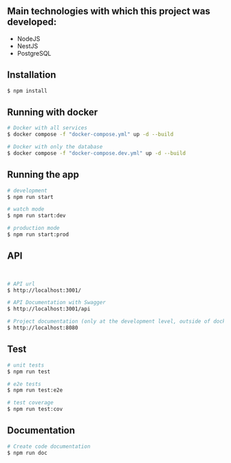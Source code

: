 ## Main technologies with which this project was developed:

- NodeJS
- NestJS
- PostgreSQL

## Installation

```bash
$ npm install
```

## Running with docker

```bash
# Docker with all services
$ docker compose -f "docker-compose.yml" up -d --build

# Docker with only the database
$ docker compose -f "docker-compose.dev.yml" up -d --build


```

## Running the app

```bash
# development
$ npm run start

# watch mode
$ npm run start:dev

# production mode
$ npm run start:prod
```

## API

```bash


# API url
$ http://localhost:3001/

# API Documentation with Swagger
$ http://localhost:3001/api

# Project documentation (only at the development level, outside of docker)
$ http://localhost:8080

```

## Test

```bash
# unit tests
$ npm run test

# e2e tests
$ npm run test:e2e

# test coverage
$ npm run test:cov
```

## Documentation

```bash
# Create code documentation
$ npm run doc
```
